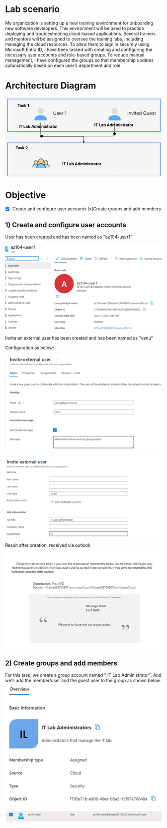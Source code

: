 # Lab scenario

My organization is setting up a new training environment for onboarding new software developers. This environment will be used to practice deploying and troubleshooting cloud-based applications. Several trainers and mentors will be assigned to oversee the training labs, including managing the cloud resources. To allow them to sign in securely using Microsoft Entra ID, I have been tasked with creating and configuring the necessary user accounts and role-based groups. To reduce manual management, I have configured the groups so that membership updates automatically based on each user’s department and role.

# Architecture Diagram
![Alt text](https://github.com/venuGanes/azure/blob/c381f7b2fd85a8c2dc77d35307a7b213b413ab84/Manage%20Microsoft%20Entra%20ID%20Identities%20(Requires%20MFA%20)/3.1%20architecture%20diagram%201.png)

# Objective
- [x] Create and configure user accounts
  [x]Create groups and add members

## 1) Create and configure user accounts
 
User has been created and has been named as "az104-user1"

![Alt text](https://github.com/venuGanes/azure/blob/3e4d9f26f8fb60aea2ccb2e97ff26d5d9019acb2/Manage%20Microsoft%20Entra%20ID%20Identities%20(Requires%20MFA%20)/4.2%20user%20details.png)


Invite an external user has been created and has been named as "venu"

Configuration as below:

![Alt text](https://github.com/venuGanes/azure/blob/6848d50e25a3d86609c0427f4122f579d873ef74/Manage%20Microsoft%20Entra%20ID%20Identities%20(Requires%20MFA%20)/4.31%20invite%20external%20user.png)

![Alt text](https://github.com/venuGanes/azure/blob/6848d50e25a3d86609c0427f4122f579d873ef74/Manage%20Microsoft%20Entra%20ID%20Identities%20(Requires%20MFA%20)/4.32%20invite%20external%20user.png)

Result after creation, received via outlook

![Alt text](https://github.com/venuGanes/azure/blob/6848d50e25a3d86609c0427f4122f579d873ef74/Manage%20Microsoft%20Entra%20ID%20Identities%20(Requires%20MFA%20)/4.32%20invitation%20message.png)

## 2)  Create groups and add members

For this task, we create a group account named " IT Lab Administrator". And  we'll add the member/user and the guest user to the group as shown below:
![Alt text](https://github.com/venuGanes/azure/blob/b6ef40b3d5fa69088d8e9ba90eace27d8fbc4a4d/Manage%20Microsoft%20Entra%20ID%20Identities%20(Requires%20MFA%20)/4.41%20group%20created.png)


![Alt text](https://github.com/venuGanes/azure/blob/b6ef40b3d5fa69088d8e9ba90eace27d8fbc4a4d/Manage%20Microsoft%20Entra%20ID%20Identities%20(Requires%20MFA%20)/4.4%20adding%20member%20to%20group.png)

